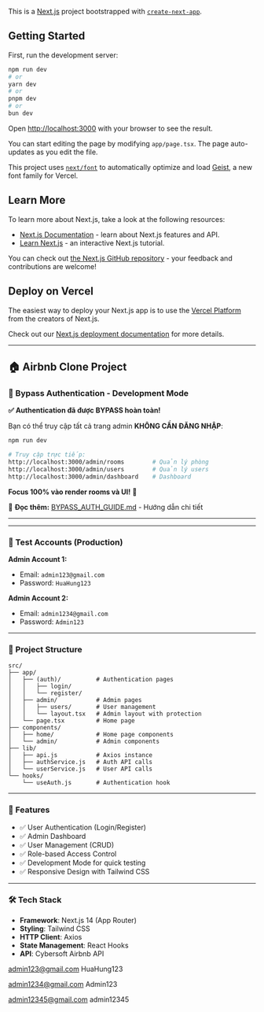 This is a [Next.js](https://nextjs.org) project bootstrapped with [`create-next-app`](https://nextjs.org/docs/app/api-reference/cli/create-next-app).

## Getting Started

First, run the development server:

```bash
npm run dev
# or
yarn dev
# or
pnpm dev
# or
bun dev
```

Open [http://localhost:3000](http://localhost:3000) with your browser to see the result.

You can start editing the page by modifying `app/page.tsx`. The page auto-updates as you edit the file.

This project uses [`next/font`](https://nextjs.org/docs/app/building-your-application/optimizing/fonts) to automatically optimize and load [Geist](https://vercel.com/font), a new font family for Vercel.

## Learn More

To learn more about Next.js, take a look at the following resources:

- [Next.js Documentation](https://nextjs.org/docs) - learn about Next.js features and API.
- [Learn Next.js](https://nextjs.org/learn) - an interactive Next.js tutorial.

You can check out [the Next.js GitHub repository](https://github.com/vercel/next.js) - your feedback and contributions are welcome!

## Deploy on Vercel

The easiest way to deploy your Next.js app is to use the [Vercel Platform](https://vercel.com/new?utm_medium=default-template&filter=next.js&utm_source=create-next-app&utm_campaign=create-next-app-readme) from the creators of Next.js.

Check out our [Next.js deployment documentation](https://nextjs.org/docs/app/building-your-application/deploying) for more details.

---

## 🏠 Airbnb Clone Project

### 🔧 Bypass Authentication - Development Mode

**✅ Authentication đã được BYPASS hoàn toàn!**

Bạn có thể truy cập tất cả trang admin **KHÔNG CẦN ĐĂNG NHẬP**:

```bash
npm run dev

# Truy cập trực tiếp:
http://localhost:3000/admin/rooms        # Quản lý phòng
http://localhost:3000/admin/users        # Quản lý users
http://localhost:3000/admin/dashboard    # Dashboard
```

**Focus 100% vào render rooms và UI!** 🎨

📖 **Đọc thêm:** [BYPASS_AUTH_GUIDE.md](./BYPASS_AUTH_GUIDE.md) - Hướng dẫn chi tiết

---

---

### 🔐 Test Accounts (Production)

**Admin Account 1:**

- Email: `admin123@gmail.com`
- Password: `HuaHung123`

**Admin Account 2:**

- Email: `admin1234@gmail.com`
- Password: `Admin123`

---

### 📁 Project Structure

```
src/
├── app/
│   ├── (auth)/          # Authentication pages
│   │   ├── login/
│   │   └── register/
│   ├── admin/           # Admin pages
│   │   ├── users/       # User management
│   │   └── layout.tsx   # Admin layout with protection
│   └── page.tsx         # Home page
├── components/
│   ├── home/            # Home page components
│   └── admin/           # Admin components
├── lib/
│   ├── api.js           # Axios instance
│   ├── authService.js   # Auth API calls
│   └── userService.js   # User API calls
└── hooks/
    └── useAuth.js       # Authentication hook
```

---

### 🚀 Features

- ✅ User Authentication (Login/Register)
- ✅ Admin Dashboard
- ✅ User Management (CRUD)
- ✅ Role-based Access Control
- ✅ Development Mode for quick testing
- ✅ Responsive Design with Tailwind CSS

---

### 🛠️ Tech Stack

- **Framework**: Next.js 14 (App Router)
- **Styling**: Tailwind CSS
- **HTTP Client**: Axios
- **State Management**: React Hooks
- **API**: Cybersoft Airbnb API

admin123@gmail.com
HuaHung123

admin1234@gmail.com
Admin123

admin12345@gmail.com
admin12345
